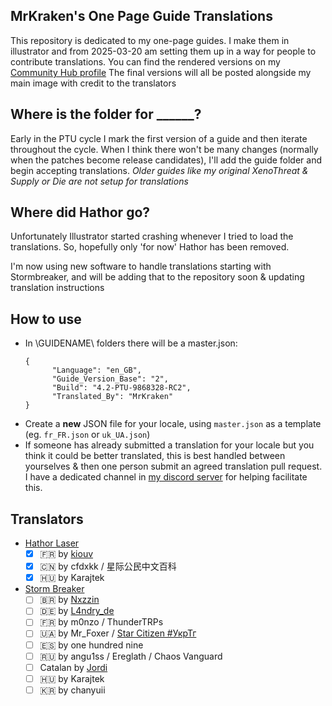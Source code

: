 ## MrKraken's One Page Guide Translations
This repository is dedicated to my one-page guides. I make them in illustrator and from 2025-03-20 am setting them up in a way for people to contribute translations.
You can find the rendered versions on my [Community Hub profile](https://robertsspaceindustries.com/community-hub/user/MrKraken)
The final versions will all be posted alongside my main image with credit to the translators

## Where is the folder for ______?
Early in the PTU cycle I mark the first version of a guide and then iterate throughout the cycle. When I think there won't be many changes (normally when the patches become release candidates), I'll add the guide folder and begin accepting translations.
*Older guides like my original XenoThreat & Supply or Die are not setup for translations*

## Where did Hathor go?
Unfortunately Illustrator started crashing whenever I tried to load the translations. So, hopefully only 'for now' Hathor has been removed.

I'm now using new software to handle translations starting with Stormbreaker, and will be adding that to the repository soon & updating translation instructions

## How to use
- In \GUIDENAME\ folders there will be a master.json:
  ```
  {
        "Language": "en_GB",
        "Guide_Version_Base": "2",
        "Build": "4.2-PTU-9868328-RC2",
        "Translated_By": "MrKraken"
  }
  ```
 - Create a **new** JSON file for your locale, using `master.json` as a template (eg. `fr_FR.json` or `uk_UA.json`)
 - If someone has already submitted a translation for your locale but you think it could be better translated, this is best handled between yourselves & then one person submit an agreed translation pull request. I have a dedicated channel in [my discord server](https://discord.gg/mrkraken) for helping facilitate this.

## Translators
- [Hathor Laser](https://robertsspaceindustries.com/community-hub/post/hathor-laser-one-page-guide-V4mCVfAgVSXbc)
  - [x] 🇫🇷 by [kiouv](https://x.com/Journalduverse)
  - [x] 🇨🇳 by cfdxkk / 星际公民中文百科
  - [x] 🇭🇺 by Karajtek
- [Storm Breaker](https://robertsspaceindustries.com/community-hub/post/storm-breaker-one-page-guide-XTU7HaiJkZyFs)
  - [ ] 🇧🇷 by [Nxzzin](https://x.com/onxzzin)
  - [ ] 🇩🇪 by [L4ndry_de](https://x.com/L4ndry_de)
  - [ ] 🇫🇷 by m0nzo / ThunderTRPs
  - [ ] 🇺🇦 by Mr_Foxer / [Star Citizen #УкрТг](https://t.me/s/starcitizen_news)
  - [ ] 🇪🇸 by one hundred nine 
  - [ ] 🇷🇺 by angu1ss / Ereglath / Chaos Vanguard
  - [ ] Catalan by [Jordi](https://x.com/jansol)
  - [ ] 🇭🇺 by Karajtek
  - [ ] 🇰🇷 by chanyuii
